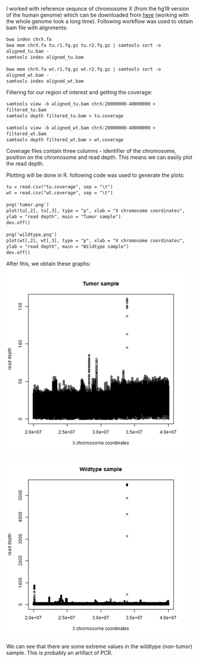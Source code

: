 I worked with reference sequnce of chromosome X (from the hg19 version of the human genome) which can be downloaded from [here](https://hgdownload.soe.ucsc.edu/goldenPath/hg19/chromosomes/chrX.fa.gz) (working with the whole genome took a long time). Following workflow was used to obtain bam file with alignments:

```
bwa index chrX.fa
bwa mem chrX.fa tu.r1.fq.gz tu.r2.fq.gz | samtools sort -o aligned_tu.bam -
samtools index aligned_tu.bam

bwa mem chrX.fa wt.r1.fq.gz wt.r2.fq.gz | samtools sort -o aligned_wt.bam -
samtools index aligned_wt.bam
```

Filtering for our region of interest and getting the coverage:
```
samtools view -b aligned_tu.bam chrX:20000000-40000000 > filtered_tu.bam
samtools depth filtered_tu.bam > tu.coverage

samtools view -b aligned_wt.bam chrX:20000000-40000000 > filtered_wt.bam
samtools depth filtered_wt.bam > wt.coverage
```

Coverage files contain three columns - identifier of the chromosome, position on the chromosome and read depth. This means we can easily plot the read depth.

Plotting will be done in R. following code was used to generate the plots:
```
tu = read.csv("tu.coverage", sep = "\t")
wt = read.csv("wt.coverage", sep = "\t")

png('tumor.png')
plot(tu[,2], tu[,3], type = "p", xlab = "X chromosome coordinates", ylab = "read depth", main = "Tumor sample")
dev.off()

png('wildtype.png')
plot(wt[,2], wt[,3], type = "p", xlab = "X chromosome coordinates", ylab = "read depth", main = "Wildtype sample")
dev.off()
```

After this, we obtain these graphs:

![Tumor sample](tumor.png)

![Wildtype sample](wildtype.png)

We can see that there are some extreme values in the wildtype (non-tumor) sample. This is probably an artifact of PCR.
